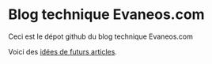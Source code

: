 # Blog technique Evaneos.com

Ceci est le dépot github du blog technique Evaneos.com

Voici des [idées de futurs articles](https://github.com/Evaneos/Evaneos.github.io/idees_articles).


